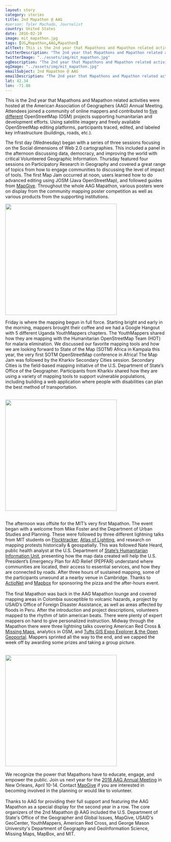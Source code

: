 ```yaml
---
layout: story
category: stories
title: 2nd Mapathon @ AAG
#person: Tyler Machado, Journalist 
country: United States
date: 2016-02-10
image: mit_mapathon.jpg
tags: [US,Mapathon,AAG,Mapathon]
altText: This is the 2nd year that Mapathons and Mapathon related activities were hosted at the American Association of Geographers (AAG) Annual Meeting.
twitterDescription: "The 2nd year that Mapathons and Mapathon related activities were hosted at the American Association of Geographers (AAG) Annual Meeting."
twitterImage: "../assets/img/mit_mapathon.jpg"
ogDescription: "The 2nd year that Mapathons and Mapathon related activities were hosted at the American Association of Geographers (AAG) Annual Meeting."
ogImage: "../assets/img/mit_mapathon.jpg"
emailSubject: 2nd Mapathon @ AAG
emailDescription: "The 2nd year that Mapathons and Mapathon related activities were hosted at the American Association of Geographers (AAG) Annual Meeting."
lat: 42.34
lon: -71.08
---
```


<style type="text/css">
#table_title {
	margin-top:0px;
}

@media (min-width: 768px) {
    .story .figure-right {
        width: 410px;
    }
}

.story .figure-right {
    float: right;
    margin: 0 0 5px 15px;
}

</style>
<!-- http://christianspecht.de/2014/03/08/generating-an-image-gallery-with-jekyll-and-lightbox2/ -->
<script src="{{site.baseurl}}/assets/js/lightbox.min.js"></script>
<link href="{{site.baseurl}}/assets/css/lightbox.css" rel="stylesheet" />
 

This is the 2nd year that Mapathons and Mapathon related activities were hosted at the American Association of Geographers (AAG) Annual Meeting. Attendees joined a community of online mappers and contributed to <a href='http://aagmapathon.org/index.html#projects' target='_blank'>five different</a> OpenStreetMap (OSM) projects supporting humanitarian and development efforts. Using satellite imagery and freely available OpenStreetMap editing platforms, participants traced, edited, and labeled key infrastructure (buildings, roads, etc.).
<p>
The first day (Wednesday) began with a series of three sessions focusing on the Social dimensions of Web 2.0 cartographies. This included a panel in the afternoon discussing data, democracy, and improving the world with critical Volunteered Geographic Information. Thursday featured four sessions on Participatory Research in Geography and covered a great range of topics from how to engage communities to discussing the level of impact of tools. The first Map Jam occurred at noon, users learned how to do advanced editing using JOSM (Java OpenStreetMap), and followed guides from <a href='https://mapgive.state.gov'>MapGive</a>. Throughout the whole AAG Mapathon, various posters were on display from the community mapping poster competition as well as various products from the supporting institutions.
<p>

<div class="figure-right">
  <div class="image-set">
        <a class="image-link" href="{{site.baseurl}}/assets/img/webchat_youthmappers.png" data-lightbox="1" title="web chatting with Youth Mappers in Uganda, photo courtesy of James Pancoast">
          <img src="{{ site.baseurl }}/assets/img/webchat_youthmappers.png" height="350">
        </a>
    </div>
</div>

Friday is where the mapping begun in full force. Starting bright and early in the morning, mappers brought their coffee and we had a Google Hangout with 5 different Uganda YouthMappers chapters. The YouthMappers shared how they are mapping with the Humanitarian OpenStreetMap Team (HOT) for malaria elimination. We discussed our favorite mapping tools and how we are looking forward to State of the Map (SOTM) Africa in Kampala this year, the very first SOTM OpenStreetMap conference in Africa! The Map Jam was followed by the Kharkiv Secondary Cities session. Secondary Cities is the field-based mapping initiative of the U.S. Department of State’s Office of the Geographer. Participants from Kharkiv shared how they are using a variety of mapping tools to support vulnerable populations, including building a web application where people with disabilities can plan the best method of transportation.
<br><br>
<div class="image-set">
    <a class="image-link" href="{{site.baseurl}}/assets/img/mit_mapathon_presenting.png" data-lightbox="1" title="Mike Foster kicking of the MIT Mapathon, photo courtesy of James Pancoast ">
      <img src="{{ site.baseurl }}/assets/img/mit_mapathon_presenting.png" height="350">
    </a>
</div>
<br>

The afternoon was offsite for the MIT’s very first Mapathon. The event began with a welcome from Mike Foster and the Department of Urban Studies and Planning. These were followed by three different lightning talks from MIT students on <a href='https://mfc.mit.edu/flocktracker' target='_blank'>Flocktracker</a>, <a href='http://cau.mit.edu/project/atlas-lighting' target='_blank'>Atlas of Lighting</a>, and research on mapping protests historically & geospatially. This was followed Nate Heard, public health analyst at the U.S. Department of <a href='https://hiu.state.gov' target='_blank'>State’s Humanitarian Information Unit</a>, presenting how the map data created will help the U.S. President’s Emergency Plan for AID Relief (PEPFAR) understand where communities are located, their access to essential services, and how they are connected by roads. After three hours of sustained mapping, some of the participants unwound at a nearby venue in Cambridge. Thanks to <a href='http://www.actionet.com/' target='_blank'>ActioNet</a> and <a href='http://www.mapbox.com/' target='_blank'>Mapbox</a> for sponsoring the pizza and the after-hours event.
<br><br>
The final Mapathon was back in the AAG Mapathon lounge and covered mapping areas in Colombia susceptible to volcanic hazards, a project by USAID’s Office of Foreign Disaster Assistance, as well as areas affected by floods in Peru. After the introduction and project descriptions, volunteers mapped to the rhythm of latin american beats. There were plenty of expert mappers on hand to give personalized instruction. Midway through the Mapathon there were three lightning talks covering American Red Cross & <a href='http://www.missingmaps.org/ ' target='_blank'>Missing Maps</a>, analytics in OSM, and <a href='http://streams-dev.it.tufts.edu/#/dashboard' target='_blank'>Tufts GIS Expo Explorer & the <a href='http://opengeoportal.org' target='_blank'>Open Geoportal</a>. Mappers sprinted all the way to the end, and we capped the week off by awarding some prizes and taking a group picture.
<br><br>
<div class="image-set">
    <a class="image-link" href="{{site.baseurl}}/assets/img/aag_mapathon_group_picture.png" data-lightbox="1" title="Final Group picture, photo courtesy of James Pancoast">
      <img src="{{ site.baseurl }}/assets/img/aag_mapathon_group_picture.png" height="350">
    </a>
</div>
<br>
We recognize the power that Mapathons have to educate, engage, and empower the public. Join us next year for the <a href='http://www.aag.org/annualmeeting' target='_blank'>2018 AAG Annual Meeting</a> in New Orleans, April 10-14. Contact <a href='mailto:mapgive@state.gov' target='_blank'>MapGive</a> if you are interested in becoming involved in the planning or would like to volunteer.
<br><br>
Thanks to AAG for providing their full support and featuring the AAG Mapathon as a special display for the second year in a row. The core organizers of the 2nd Mapathon @ AAG included the U.S. Department of State's Office of the Geographer and Global Issues, MapGive, USAID's GeoCenter, YouthMappers, American Red Cross, and George Mason University's Department of Geography and GeoInformation Science, Missing Maps, MapBox, and MIT.



